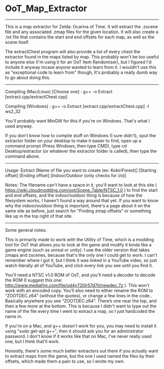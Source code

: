 ﻿# OoT_Map_Extractor

---

This is a map extractor for Zelda: Ocarina of Time. It will extract the .zscene file and any associated .zmap files for the given location. It will also create a .txt file that contains the start and end offsets for each map, as well as the scene itself.

The extractChest program will also provide a list of every chest the extractor found in the maps listed by map. This probably won't be too useful to anyone else (I'm using it for an OoT Item Randomiser), but I figured I'd include it anyway incase anyone wanted to learn from it. I wouldn't use this as "exceptional code to learn from" though, It's probably a really dumb way to go about doing this.

---

Compiling (Mac/Linux) [Choose one] : g++ -o Extract [extract.cpp/extractChest.cpp]

Compiling (Windows) : g++ -o Extract [extract.cpp/extractChest.cpp] -l ws2_32

You'll probably want MinGW for this if you're on Windows. That's what I used anyway.

If you don't know how to compile stuff on Windows (I sure didn't), oput the extractor folder on your desktop to make it easier to find, open up a command prompt (Press Windows, then type CMD), type cd Desktop/extractor (or whatever the extractor folder is called), then type the command above.

---

Usage: Extract [Name of file you want to create (ex: KokiriForest)] [Starting offset] [Ending offset] [Indoor/Outdoor (only checks for i/o)]

Notes: The filename can't have a space in it, you'll want to look at this site ( https://wiki.cloudmodding.com/oot/Scene_Table/NTSC_1.0 ) to find the start and end offsets, and the indoor/outdoor thing is because of how the filesystem works, I haven't found a way around that yet. If you want to know why the indoor/outdoor thing is important, there's a page about it on the same site as before, just search for "Finding zmap offsets" or something like up in the top right of that site.

---

Some general notes:

This is primarily made to work with the Utility of Time, which is a modding tool for OoT that allows you to look at the game and modify it kinda like a game engine (such as unreal or unity). I use the older version that takes zmaps and zscenes, because that's the only one I could get to work. I can't remember where I got it, but I think it was linked in a YouTube video, so just watch literally all of YouTube, and click every link you see until you find it.

You'll need a NTSC v1.0 ROM of OoT, and you'll need a decoder to decode the ROM (I suggest this one: http://www.mediafire.com/file/od4y72l0r57d7tl/newdec.7z ). This won't work with an encoded copy. You’ll also need to either rename the ROM to “ZOOTDEC.z64” (without the quotes), or change a few lines in the code.. Basically anywhere you see “ZOOTDEC.z64”. There’s one near the top, and then a few more at the bottom. This is because I didn't want to type out the name of the file every time I went to extract a map, so I just hardcoded the name in.

If you're on a Mac, and g++ doesn't work for you, you may need to install it using "sudo get-apt g++", then it should ask you for an administrator password. I don't know if it works like that on Mac, I've never really used one, but I think that'll work.

Honestly, there's some much better extractors out there if you actually want to extract maps from the game, but the one I used named the files by their offsets, which made them a pain to use, so I wrote my own.
